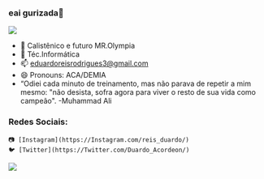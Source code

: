 ### eai gurizada👋
![](https://i.gifer.com/MP.gif)


 * 🔭 Calistênico e futuro MR.Olympia
 * 🌱 Téc.Informática
 * 📫 eduardoreisrodrigues3@gmail.com
 * 😄 Pronouns: ACA/DEMIA
 * “Odiei cada minuto de treinamento, mas não parava de repetir a mim mesmo: "não desista, sofra agora para viver o resto de sua vida como campeão". -Muhammad Ali
 
 ### Redes Sociais:
    📷 [Instagram](https://Instagram.com/reis_duardo/)
    🐦 [Twitter](https://Twitter.com/Duardo_Acordeon/)

 
 ![](https://c.tenor.com/GB2kusUamFYAAAAC/guts-berserk-guts.gif)